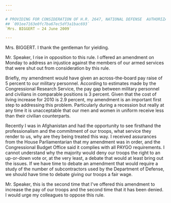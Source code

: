 ```yaml
---
---

# PROVIDING FOR CONSIDERATION OF H.R. 2647, NATIONAL DEFENSE  AUTHORIZATION ACT FOR FISCAL YEAR 2010
## `091ee7163e0fc7ba67ec5df3a1bac693`
`Mrs. BIGGERT — 24 June 2009`

---
```



Mrs. BIGGERT. I thank the gentleman for yielding.

Mr. Speaker, I rise in opposition to this rule. I offered an 
amendment on Monday to address an injustice against the members of our 
armed services that were shut out from consideration by this rule.

Briefly, my amendment would have given an across-the-board pay raise 
of 5 percent to our military personnel. According to estimates made by 
the Congressional Research Service, the pay gap between military 
personnel and civilians in comparable positions is 3 percent. Given 
that the cost of living increase for 2010 is 2.9 percent, my amendment 
is an important first step to addressing this problem. Particularly 
during a recession but really at any time it is unacceptable that our 
men and women in uniform receive less than their civilian counterparts.

Recently I was in Afghanistan and had the opportunity to see 
firsthand the professionalism and the commitment of our troops, what 
service they render to us, why are they being treated this way. I 
received assurances from the House Parliamentarian that my amendment 
was in order, and the Congressional Budget Office said it complies with 
all PAYGO requirements. I cannot understand why the majority would deny 
our troops the right to an up-or-down vote or, at the very least, a 
debate that would at least bring out the issues. If we have time to 
debate an amendment that would require a study of the number of 
subcontractors used by the Department of Defense, we should have time 
to debate giving our troops a fair wage.

Mr. Speaker, this is the second time that I've offered this amendment 
to increase the pay of our troops and the second time that it has been 
denied. I would urge my colleagues to oppose this rule.